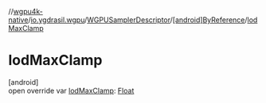 //[wgpu4k-native](../../../../index.md)/[io.ygdrasil.wgpu](../../index.md)/[WGPUSamplerDescriptor](../index.md)/[[android]ByReference](index.md)/[lodMaxClamp](lod-max-clamp.md)

# lodMaxClamp

[android]\
open override var [lodMaxClamp](lod-max-clamp.md): [Float](https://kotlinlang.org/api/core/kotlin-stdlib/kotlin/-float/index.html)